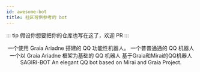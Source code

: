 ```yaml
---
id: awesome-bot
title: 社区可供参考的 bot
---
```


::: tip
假设你想要把你的仓库也写在这了，欢迎 PR
:::

<div align="center">
    <GithubRepo user="djkcyl" repo="ABot-Graia">一个使用 Graia Ariadne 搭建的 QQ 功能性机器人。</GithubRepo>
    <GithubRepo user="I-love-study" repo="A_Simple_QQ_Bot">一个普普通通的 QQ 机器人</GithubRepo>
    <GithubRepo user="Redlnn" repo="redbot">一个以 Graia Ariadne 框架为基础的 QQ 机器人</GithubRepo>
    <GithubRepo user="SAGIRI-kawaii" repo="sagiri-bot">基于Graia和Mirai的QQ机器人 SAGIRI-BOT</GithubRepo>
    <GithubRepo user="zzzzz167" repo="Yuki"></GithubRepo>
    <GithubRepo user="BlueGlassBlock" repo="Xenon">An elegant QQ bot based on Mirai and Graia Project.</GithubRepo>
</div>
